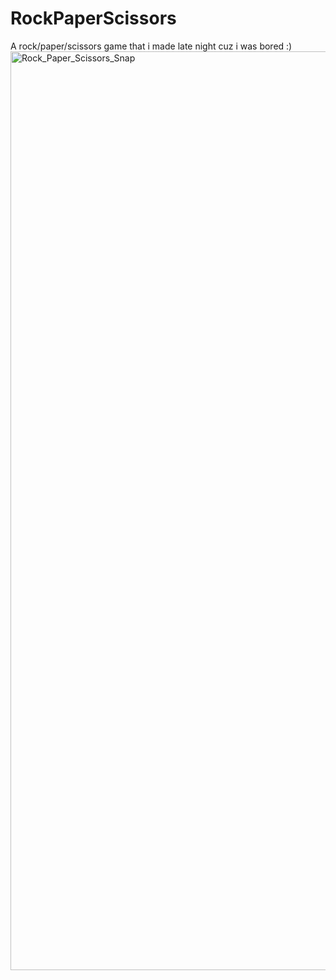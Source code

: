 # RockPaperScissors
 A rock/paper/scissors game that i made late night cuz i was bored :)
<img width="1470" alt="Rock_Paper_Scissors_Snap" src="https://github.com/samakshty/RockPaperScissors/assets/140980901/f8ad1750-a9ef-489a-b5fd-84a94a2a5e51">
